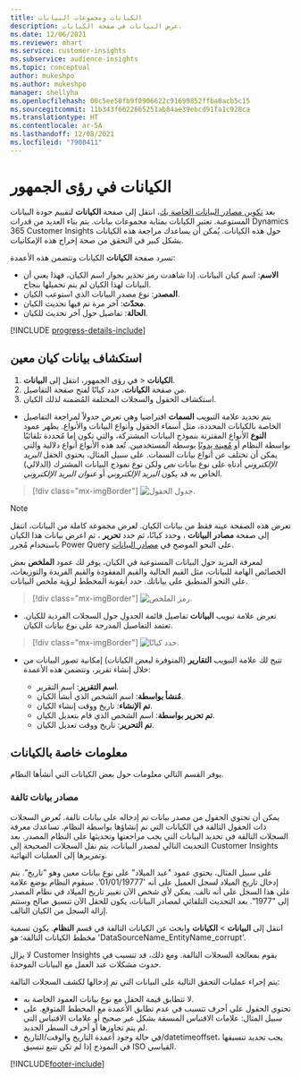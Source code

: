 ```yaml
---
title: الكيانات ومجموعات البيانات
description: عرض البيانات في صفحة الكيانات.
ms.date: 12/06/2021
ms.reviewer: mhart
ms.service: customer-insights
ms.subservice: audience-insights
ms.topic: conceptual
author: mukeshpo
ms.author: mukeshpo
manager: shellyha
ms.openlocfilehash: 00c5ee50fb9f0906622c91699852ffba0acb5c15
ms.sourcegitcommit: 11b343f6622665251ab84ae39ebcd91fa1c928ca
ms.translationtype: HT
ms.contentlocale: ar-SA
ms.lasthandoff: 12/08/2021
ms.locfileid: "7900411"
---
```

# <a name="entities-in-audience-insights"></a>الكيانات في رؤى الجمهور

بعد [تكوين مصادر البيانات الخاصة بك](data-sources.md)، انتقل إلى صفحة **الكيانات** لتقييم جودة البيانات المستوعبة. تعتبر الكيانات بمثابة مجموعات بيانات. يتم بناء العديد من قدرات Dynamics 365 Customer Insights حول هذه الكيانات. يُمكن أن يساعدك مراجعة هذه الكيانات بشكل كبير في التحقق من صحة إخراج هذه الإمكانيات. 

تسرد صفحة **الكيانات** الكيانات وتتضمن هذه الأعمدة:

- **الاسم**: اسم كيان البيانات. إذا شاهدت رمز تحذير بجوار اسم الكيان، فهذا يعني أن البيانات لهذا الكيان لم يتم تحميلها بنجاح.
- **المصدر**: نوع مصدر البيانات الذي استوعب الكيان.
- **محدّث**: آخر مرة تم فيها تحديث الكيان.
- **الحالة**: تفاصيل حول آخر تحديث للكيان.

[!INCLUDE [progress-details-include](../includes/progress-details-pane.md)]

## <a name="explore-a-specific-entitys-data"></a>استكشاف بيانات كيان معين

1. في رؤى الجمهور، انتقل إلى **البيانات‏‎** > **الكيانات**.
1. من صفحة **الكيانات**، حدد كيانًا لفتح صفحة التفاصيل.  
1. استكشاف الحقول والسجلات المختلفة المُضمنة لذلك الكيان.

- يتم تحديد علامة التبويب **السمات** افتراضيا وهي تعرض جدولاً لمراجعة التفاصيل الخاصة بالكيانات المحددة، مثل أسماء الحقول وأنواع البيانات والأنواع. يظهر عمود **النوع** الأنواع المقترنة بنموذج البيانات المشتركة، والتي تكون إما مُحددة تلقائيًا بواسطة النظام أو [مُعينة يدويًا](map-entities.md) بوسطة المستخدمين. تُعد هذه الأنواع أنواع دلالية والتي يمكن أن تختلف عن أنواع بيانات السمات. على سبيل المثال، يحتوي الحقل *البريد الإلكتروني* أدناه على نوع بيانات *نص* ولكن نوع نموذج البيانات المشترك (الدلالي) الخاص به قد يكون *البريد الإلكتروني* أو *عنوان البريد الإلكتروني*.

> [!div class="mx-imgBorder"]
> ![جدول الحقول.](media/data-manager-entities-fields.PNG "جدول الحقول")

> [!NOTE]
> تعرض هذه الصفحة عينة فقط من بيانات الكيان. لعرض مجموعة كاملة من البيانات، انتقل إلى صفحة **مصادر البيانات** ، وحدد كيانًا، ثم حدد **تحرير** ، ثم اعرض بيانات هذا الكيان باستخدام مُحرر Power Query على النحو الموضح في [مصادر البيانات](data-sources.md).

لمعرفة المزيد حول البيانات المستوعبة في الكيان، يوفر لك عمود **الملخص** بعض الخصائص الهامة للبيانات، مثل القيم الخالية والقيم المفقودة والقيم الفريدة والتوزيعات، على النحو المنطبق على بياناتك. حدد أيقونة المخطط لرؤية ملخص البيانات.

> [!div class="mx-imgBorder"]
> ![رمز الملخص.](media/data-manager-entities-summary.png "جدول ملخص البيانات")

- تعرض علامة تبويب **البيانات** تفاصيل قائمة الجدول حول السجلات الفردية للكيان. تعتمد التفاصيل المدرجة على نوع بيانات الكيان.

> [!div class="mx-imgBorder"]
> ![حدد كيانًا.](media/data-manager-entities-data.png "تحديد كيان")

- تتيح لك علامة التبويب **التقارير** (المتوفرة لبعض الكيانات) إمكانية تصور البيانات من خلال إنشاء تقرير، وتتضمن هذه الأعمدة:

  - **اسم التقرير**: اسم التقرير.
  - **مُنشأ بواسطة**: اسم الشخص الذي أنشأ الكيان.
  - **تم الإنشاء**: تاريخ ووقت إنشاء الكيان.
  - **تم تحرير بواسطة**: اسم الشخص الذي قام بتعديل الكيان.
  - **تم التحرير**: تاريخ ووقت تعديل الكيان. 

## <a name="entity-specific-information"></a>معلومات خاصة بالكيانات

يوفر القسم التالي معلومات حول بعض الكيانات التي أنشأها النظام.

### <a name="corrupted-data-sources"></a>مصادر بيانات تالفة

يمكن أن تحتوي الحقول من مصدر بيانات تم إدخاله على بيانات تالفة. تُعرض السجلات ذات الحقول التالفة في الكيانات التي تم إنشاؤها بواسطة النظام. تساعدك معرفة السجلات التالفة في تحديد البيانات التي يجب مراجعتها وتحديثها على النظام المصدر. بعد التحديث التالي لمصدر البيانات، يتم نقل السجلات الصحيحة إلى Customer Insights وتمريرها إلى العمليات النهائية. 

على سبيل المثال، يحتوي عمود "عيد الميلاد" على نوع بيانات معين وهو "تاريخ". يتم إدخال تاريخ الميلاد لسجل العميل على أنه '01/01/19777'. سيقوم النظام بوضع علامة على هذا السجل على أنه تالف. يمكن لأي شخص الآن تغيير تاريخ الميلاد في نظام المصدر إلى "1977". بعد التحديث التلقائي لمصادر البيانات، يكون للحقل الآن تنسيق صالح وستتم إزالة السجل من الكيان التالف. 

انتقل إلى **البيانات** > **الكيانات** وابحث عن الكيانات التالفة في قسم **النظام**. يكون تسمية مخطط الكيانات التالفة: هو 'DataSourceName_EntityName_corrupt'.

لا يزال Customer Insights يقوم بمعالجة السجلات التالفة. ومع ذلك، قد تتسبب في حدوث مشكلات عند العمل مع البيانات الموحدة.

يتم إجراء عمليات التحقق التالية على البيانات التي تم إدخالها لكشف السجلات التالفة: 

- لا تتطابق قيمة الحقل مع نوع بيانات العمود الخاصة به.
- تحتوي الحقول على أحرف تتسبب في عدم تطابق الأعمدة مع المخطط المتوقع. على سبيل المثال: علامات الاقتباس المنسقة بشكل غير صحيح أو علامات الاقتباس التي لم يتم تجاوزها أو أحرف السطر الجديد.
- في حالة وجود أعمدة التاريخ والوقت/التاريخ/datetimeoffset، يجب تحديد تنسيقها في النموذج إذا لم تكن تتبع تنسيق ISO القياسي.


[!INCLUDE[footer-include](../includes/footer-banner.md)]
